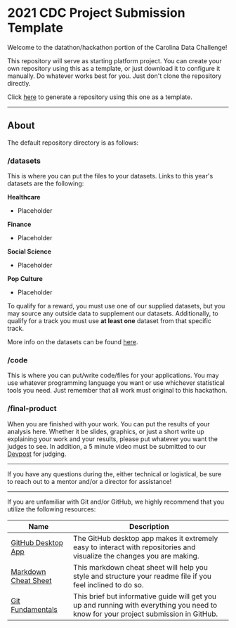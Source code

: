 # 2021 CDC Project Submission Template

Welcome to the datathon/hackathon portion of the Carolina Data Challenge!

This repository will serve as starting platform project. You can create your own repository using this as a template, or just download it to configure it manually. Do whatever works best for you. Just don't clone the repository directly.

Click [here](https://github.com/Carolina-Data-Challenge/project-template-21/generate) to generate a repository using this one as a template.

---

## About
The default repository directory is as follows:

### /datasets
This is where you can put the files to your datasets. Links to this year's datasets are the following:

**Healthcare**
- Placeholder

**Finance**
- Placeholder

**Social Science**
- Placeholder

**Pop Culture**
- Placeholder

To qualify for a reward, you must use one of our supplied datasets, but you may source any outside data to supplement our datasets. Additionally, to qualify for a track you must use **at least one** dataset from that specific track.

More info on the datasets can be found [here](https://github.com/Carolina-Data-Challenge/project-template-21/tree/main/datasets).

### /code
This is where you can put/write code/files for your applications. You may use whatever programming language you want or use whichever statistical tools you need. Just remember that all work must original to this hackathon.

### /final-product
When you are finished with your work. You can put the results of your analysis here. Whether it be slides, graphics, or just a short write up explaining your work and your results, please put whatever you want the judges to see. In addition, a 5 minute video must be submitted to our [Devpost](https://cdcunc21.devpost.com/) for judging.

---

If you have any questions during the, either technical or logistical, be sure to reach out to a mentor and/or a director for assistance!

---

If you are unfamiliar with Git and/or GitHub, we highly recommend that you utilize the following resources:
 
 | Name | Description |
 |------|-------------|
 | [GitHub Desktop App](https://desktop.github.com/) | The GitHub desktop app makes it extremely easy to interact with repositories and visualize the changes you are making.
 | [Markdown Cheat Sheet](https://guides.github.com/pdfs/markdown-cheatsheet-online.pdf) | This markdown cheat sheet will help you style and structure your readme file if you feel inclined to do so.
 | [Git Fundamentals](https://rogerdudler.github.io/git-guide/) | This brief but informative guide will get you up and running with everything you need to know for your project submission in GitHub.
 
